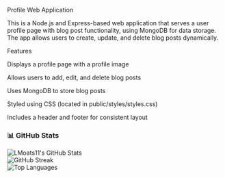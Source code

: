 Profile Web Application

This is a Node.js and Express-based web application that serves a user profile page with blog post functionality, using MongoDB for data storage. The app allows users to create, update, and delete blog posts dynamically.

Features

Displays a profile page with a profile image

Allows users to add, edit, and delete blog posts

Uses MongoDB to store blog posts

Styled using CSS (located in public/styles/styles.css)

Includes a header and footer for consistent layout
### 📊 GitHub Stats
![LMoats11's GitHub Stats](https://github-readme-stats.vercel.app/api?username=LMoats11&show_icons=true&theme=radical)  
![GitHub Streak](https://github-readme-streak-stats.herokuapp.com/?user=LMoats11&theme=dark)  
![Top Languages](https://github-readme-stats.vercel.app/api/top-langs/?username=LMoats11&langs_count=8&theme=dark)
